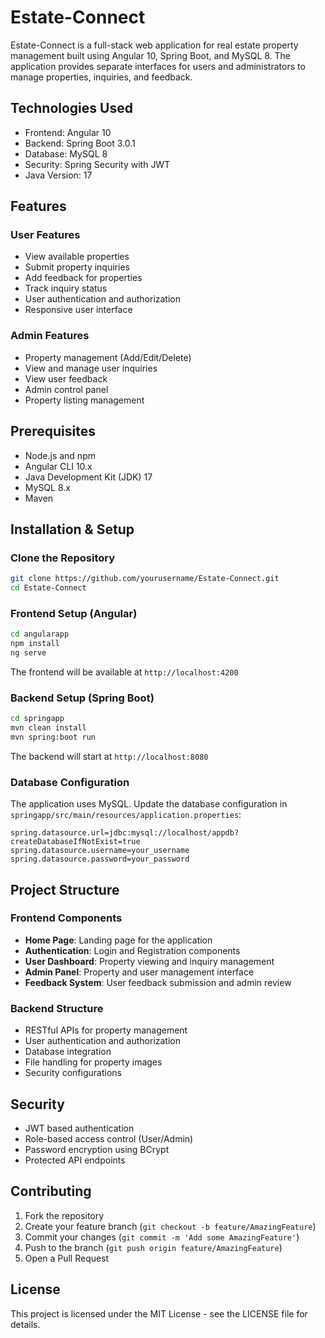 # Estate-Connect

Estate-Connect is a full-stack web application for real estate property management built using Angular 10, Spring Boot, and MySQL 8. The application provides separate interfaces for users and administrators to manage properties, inquiries, and feedback.

## Technologies Used

- Frontend: Angular 10
- Backend: Spring Boot 3.0.1
- Database: MySQL 8
- Security: Spring Security with JWT
- Java Version: 17

## Features

### User Features
- View available properties
- Submit property inquiries
- Add feedback for properties
- Track inquiry status
- User authentication and authorization
- Responsive user interface

### Admin Features
- Property management (Add/Edit/Delete)
- View and manage user inquiries
- View user feedback
- Admin control panel
- Property listing management

## Prerequisites

- Node.js and npm
- Angular CLI 10.x
- Java Development Kit (JDK) 17
- MySQL 8.x
- Maven

## Installation & Setup

### Clone the Repository
```bash
git clone https://github.com/yourusername/Estate-Connect.git
cd Estate-Connect
```

### Frontend Setup (Angular)
```bash
cd angularapp
npm install
ng serve
```
The frontend will be available at `http://localhost:4200`

### Backend Setup (Spring Boot)
```bash
cd springapp
mvn clean install
mvn spring:boot run
```
The backend will start at `http://localhost:8080`

### Database Configuration
The application uses MySQL. Update the database configuration in `springapp/src/main/resources/application.properties`:
```properties
spring.datasource.url=jdbc:mysql://localhost/appdb?createDatabaseIfNotExist=true
spring.datasource.username=your_username
spring.datasource.password=your_password
```

## Project Structure

### Frontend Components
- **Home Page**: Landing page for the application
- **Authentication**: Login and Registration components
- **User Dashboard**: Property viewing and inquiry management
- **Admin Panel**: Property and user management interface
- **Feedback System**: User feedback submission and admin review

### Backend Structure
- RESTful APIs for property management
- User authentication and authorization
- Database integration
- File handling for property images
- Security configurations

## Security

- JWT based authentication
- Role-based access control (User/Admin)
- Password encryption using BCrypt
- Protected API endpoints

## Contributing

1. Fork the repository
2. Create your feature branch (`git checkout -b feature/AmazingFeature`)
3. Commit your changes (`git commit -m 'Add some AmazingFeature'`)
4. Push to the branch (`git push origin feature/AmazingFeature`)
5. Open a Pull Request

## License

This project is licensed under the MIT License - see the LICENSE file for details.

